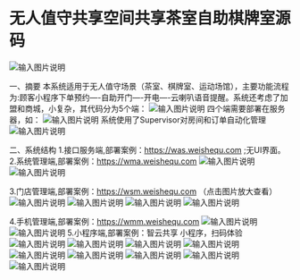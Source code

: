 # 无人值守共享空间共享茶室自助棋牌室源码
![输入图片说明](image.png)

一、摘要
本系统适用于无人值守场景（茶室、棋牌室、运动场馆），主要功能流程为:顾客小程序下单预约—-自助开门—-开电—-云喇叭语音提醒。系统还考虑了加盟和商城，小复杂，其代码分为5个端：
![输入图片说明](image1.png)
四个端需要部署在服务器，如：
![输入图片说明](image2.png)
系统使用了Supervisor对房间和订单自动化管理
![输入图片说明](image3.png)

二、系统结构
1.接口服务端,部署案例：https://was.weishequ.com ;无UI界面。
2.系统管理端,部署案例：https://wma.weishequ.com
![输入图片说明](image4.png)
![输入图片说明](image5.png)

3.门店管理端,部署案例：https://wsm.weishequ.com （点击图片放大查看）
![输入图片说明](image6.png)
![输入图片说明](image7.png)
![输入图片说明](image8.png)
![输入图片说明](image9.png)

4.手机管理端,部署案例：https://wmm.weishequ.com
![输入图片说明](image10.png)
![输入图片说明](image11.png)
5.小程序端,部署案例：智云共享 小程序，扫码体验
![输入图片说明](image12.png)
![输入图片说明](image13.png)
![输入图片说明](image14.png)
![输入图片说明](image15.png)
![输入图片说明](image16.png)
![输入图片说明](image17.png)
![输入图片说明](image18.png)
![输入图片说明](image19.png)
![输入图片说明](image20.png)



